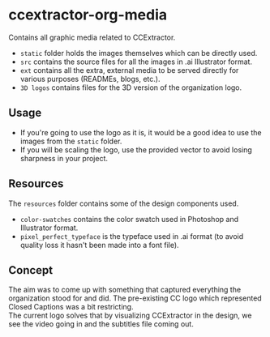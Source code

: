 # ccextractor-org-media
Contains all graphic media related to CCExtractor.
- `static` folder holds the images themselves which can be directly used.
- `src` contains the source files for all the images in .ai Illustrator format.
- `ext` contains all the extra, external media to be served directly for various purposes (READMEs, blogs, etc.).
- `3D logos` contains files for the 3D version of the organization logo.

## Usage
- If you're going to use the logo as it is, it would be a good idea to use the images from the `static` folder. <br>
- If you will be scaling the logo, use the provided vector to avoid losing sharpness in your project.

## Resources
The `resources` folder contains some of the design components used.
- `color-swatches` contains the color swatch used in Photoshop and Illustrator format.
- `pixel_perfect_typeface` is the typeface used in .ai format (to avoid quality loss it hasn't been made into a font file).

## Concept
The aim was to come up with something that captured everything the organization stood for and did. The pre-existing CC logo which represented Closed Captions was a bit restricting. <br>
The current logo solves that by visualizing CCExtractor in the design, we see the video going in and the subtitles file coming out.
